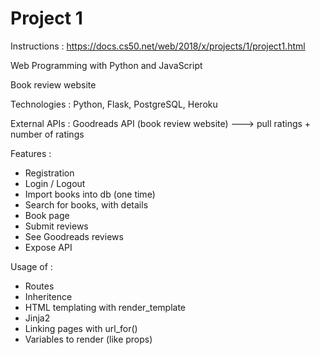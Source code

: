 # Project 1

Instructions : https://docs.cs50.net/web/2018/x/projects/1/project1.html

Web Programming with Python and JavaScript


Book review website


Technologies : 
Python, Flask, PostgreSQL, Heroku

External APIs : 
Goodreads API (book review website) ---> pull ratings + number of ratings

Features : 
- Registration
- Login / Logout
- Import books into db (one time)
- Search for books, with details
- Book page
- Submit reviews
- See Goodreads reviews
- Expose API


Usage of : 
 - Routes 
 - Inheritence 
 - HTML templating with render_template
 - Jinja2
 - Linking pages with url_for()
 - Variables to render (like props)
